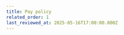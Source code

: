 ```yaml
---
title: Pay policy
related_order: 1
last_reviewed_at: 2025-05-16T17:00:00.000Z
---
```


<script src="/assets/js/redirect.js"></script>

